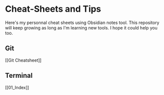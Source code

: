 # Cheat-Sheets and Tips

Here's my personnal cheat sheets using Obsidian notes tool.
This repository will keep growing as long as I'm learning new tools.
I hope it could help you too. 

## Git
[[Git Cheatsheet]]

## Terminal 
[[01_Index]]
